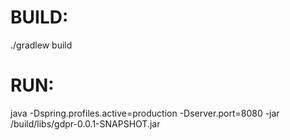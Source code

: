 # BUILD:
./gradlew build

# RUN:
java -Dspring.profiles.active=production -Dserver.port=8080 -jar /build/libs/gdpr-0.0.1-SNAPSHOT.jar
